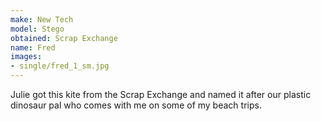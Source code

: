 ```yaml
---
make: New Tech
model: Stego
obtained: Scrap Exchange
name: Fred
images:
- single/fred_1_sm.jpg
---
```


Julie got this kite from the Scrap Exchange and named it after our plastic dinosaur pal who comes with me on some of my beach trips.
